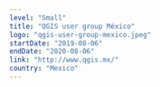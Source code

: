 ```yaml
---
level: "Small"
title: "QGIS user group México"
logo: "qgis-user-group-mexico.jpeg"
startDate: "2019-08-06"
endDate: "2020-08-06"
link: "http://www.qgis.mx/"
country: "Mexico"
---
```

